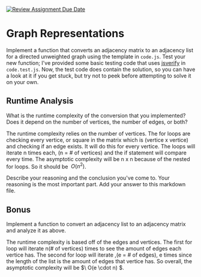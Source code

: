 [![Review Assignment Due Date](https://classroom.github.com/assets/deadline-readme-button-24ddc0f5d75046c5622901739e7c5dd533143b0c8e959d652212380cedb1ea36.svg)](https://classroom.github.com/a/hFs1pb0z)
# Graph Representations

Implement a function that converts an adjacency matrix to an adjacency list for
a directed unweighted graph using the template in `code.js`. Test your new
function; I've provided some basic testing code that uses
[jsverify](https://jsverify.github.io/) in `code.test.js`. Now, the test code
does contain the solution, so you can have a look at it if you get stuck, but
try not to peek before attempting to solve it on your own.

## Runtime Analysis

What is the runtime complexity of the conversion that you implemented? Does it
depend on the number of vertices, the number of edges, or both?

The runtime complexity relies on the number of vertices. The for loops are checking every vertice, or square in the matrix which is (vertice x vertice) and checking if an edge exists. It will do this for
every vertice. The loops will iterate n times each, (n = # of vertices) and the if statement will compare every time. The asymptotic complexity will be n x n because of the nested for loops. So it should be $\ O(n^2)$.

Describe your reasoning and the conclusion you've come to. Your reasoning is the
most important part. Add your answer to this markdown file.

## Bonus 

Implement a function to convert an adjacency list to an adjacency matrix and
analyze it as above.

The runtime complexity is based off of the edges and vertices. The first for loop will iterate n(# of vertices) times to see the amount of edges each vertice has. The second for loop will iterate 
,(e = # of edges), e times since the length of the list is the amount of edges that vertice has. So overall, the asymptotic complexity will be $\ O(e \cdot n) $. 

